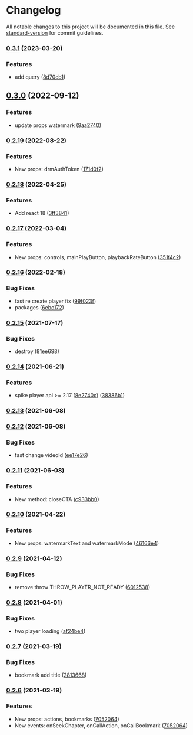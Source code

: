 # Changelog

All notable changes to this project will be documented in this file. See [standard-version](https://github.com/conventional-changelog/standard-version) for commit guidelines.

### [0.3.1](https://github.com/kinescope/react-kinescope-player/compare/v0.3.0...v0.3.1) (2023-03-20)

### Features

* add query ([8d70cb1](https://github.com/kinescope/react-kinescope-player/commit/8d70cb18fc10740a0bf3561c6deaa31914e1802d))

## [0.3.0](https://github.com/kinescope/react-kinescope-player/compare/v0.2.19...v0.3.0) (2022-09-12)

### Features

* update props watermark ([9aa2740](https://github.com/kinescope/react-kinescope-player/commit/9aa2740dac4fc1122ff8eda6539a4153cf75b2ba))

### [0.2.19](https://github.com/kinescope/react-kinescope-player/compare/v0.2.18...v0.2.19) (2022-08-22)

### Features

* New props: drmAuthToken ([171d0f2](https://github.com/kinescope/react-kinescope-player/commit/171d0f2c51e8ac7f99eb697f10908ade093a64a0))

### [0.2.18](https://github.com/kinescope/react-kinescope-player/compare/v0.2.17...v0.2.18) (2022-04-25)

### Features
* Add react 18 ([3ff3841](https://github.com/kinescope/react-kinescope-player/commit/3ff3841fb7c23bea26869fdef742b3cf1323e6f8))

### [0.2.17](https://github.com/kinescope/react-kinescope-player/compare/v0.2.16...v0.2.17) (2022-03-04)

### Features

* New props: controls, mainPlayButton, playbackRateButton ([351f4c2](https://github.com/kinescope/react-kinescope-player/commit/351f4c2ad1d997152b169966ec0a448661d9e510))

### [0.2.16](https://github.com/kinescope/react-kinescope-player/compare/v0.2.15...v0.2.16) (2022-02-18)

### Bug Fixes

* fast re create player fix ([99f023f](https://github.com/kinescope/react-kinescope-player/commit/99f023f49865ad2dc046e8b33feb5863677487ad))
* packages ([6ebc172](https://github.com/kinescope/react-kinescope-player/commit/6ebc172d76c19be439287e4fdffaafe1fac7a314))

### [0.2.15](https://github.com/kinescope/react-kinescope-player/compare/v0.2.14...v0.2.15) (2021-07-17)

### Bug Fixes

* destroy ([81ee698](https://github.com/kinescope/react-kinescope-player/commit/81ee6986ad5c568ce631bfb7bb470946bad62570))

### [0.2.14](https://github.com/kinescope/react-kinescope-player/compare/v0.2.13...v0.2.14) (2021-06-21)

### Features

* spike player api >= 2.17 ([8e2740c](https://github.com/kinescope/react-kinescope-player/commit/8e2740c13f276fe61897ee9d9410ad5bba888dd6)) ([38386b1](https://github.com/kinescope/react-kinescope-player/commit/38386b104cabdd2b464be7cb1475312cef13db4a))

### [0.2.13](https://github.com/kinescope/react-kinescope-player/compare/v0.2.12...v0.2.13) (2021-06-08)

### [0.2.12](https://github.com/kinescope/react-kinescope-player/compare/v0.2.11...v0.2.12) (2021-06-08)

### Bug Fixes

* fast change videoId ([ee17e26](https://github.com/kinescope/react-kinescope-player/commit/ee17e2672a1f27bb5b6791ccf99c7e31b935e89d))

### [0.2.11](https://github.com/kinescope/react-kinescope-player/compare/v0.2.10...v0.2.11) (2021-06-08)

### Features

* New method: closeCTA ([c933bb0](https://github.com/kinescope/react-kinescope-player/commit/c933bb074fcec6da56738a302c0b1ee0874718d2))

### [0.2.10](https://github.com/kinescope/react-kinescope-player/compare/v0.2.9...v0.2.10) (2021-04-22)

### Features

* New props: watermarkText and watermarkMode ([46166e4](https://github.com/kinescope/react-kinescope-player/commit/46166e4a618749fa0e8d48dcdaf8184daddbcf5e))

### [0.2.9](https://github.com/kinescope/react-kinescope-player/compare/v0.2.8...v0.2.9) (2021-04-12)

### Bug Fixes

* remove throw THROW_PLAYER_NOT_READY ([6012538](https://github.com/kinescope/react-kinescope-player/commit/601253885a65bc28a38197876f90af837a9cb62b))

### [0.2.8](https://github.com/kinescope/react-kinescope-player/compare/v0.2.7...v0.2.8) (2021-04-01)

### Bug Fixes

* two player loading ([af24be4](https://github.com/kinescope/react-kinescope-player/commit/af24be427321556be37671336057ed3b8a0e1763))


### [0.2.7](https://github.com/kinescope/react-kinescope-player/compare/v0.2.6...v0.2.7) (2021-03-19)

### Bug Fixes

* bookmark add title ([2813668](https://github.com/kinescope/react-kinescope-player/commit/28136683b261b1edf9dab544cb379efd1eda157c))


### [0.2.6](https://github.com/kinescope/react-kinescope-player/compare/v0.2.5...v0.2.6) (2021-03-19)

### Features

* New props: actions, bookmarks ([7052064](https://github.com/kinescope/react-kinescope-player/commit/7052064a163fbca217f02c6cfa6bfc454c6b0a10))
* New events: onSeekChapter, onCallAction, onCallBookmark ([7052064](https://github.com/kinescope/react-kinescope-player/commit/7052064a163fbca217f02c6cfa6bfc454c6b0a10))

